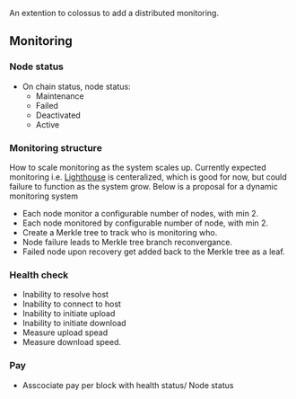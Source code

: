 An extention to colossus to add a distributed monitoring.

## Monitoring 
### Node status 
- On chain status, node status:
  - Maintenance 
  - Failed
  - Deactivated 
  - Active   
### Monitoring structure 
How to scale monitoring as the system scales up. Currently expected monitoring i.e. [Lighthouse](https://github.com/Joystream/joystream/issues/4270) is centeralized, which is good for now, but could failure to function as the system grow. Below is a proposal for a dynamic monitoring system 
- Each node monitor a configurable number of nodes, with min 2.  
- Each node monitored by configurable number of node, with min 2.  
- Create a Merkle tree to track who is monitoring who.
- Node failure leads to Merkle tree branch reconvergance. 
- Failed node upon recovery get added back to the Merkle tree as a leaf. 
### Health check
- Inability to resolve host
- Inability to connect to host
- Inability to initiate upload
- Inability to initiate download
- Measure upload spead
- Measure download speed. 
### Pay
- Asscociate pay per block with health status/ Node status 
